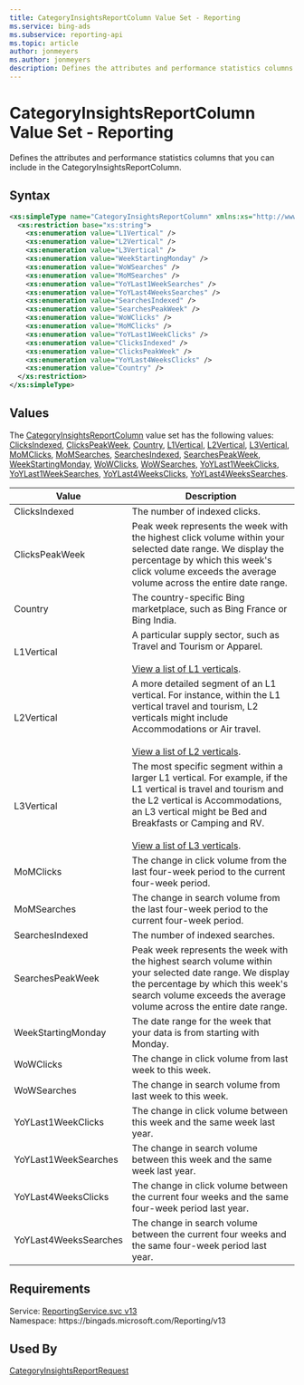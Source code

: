 ```yaml
---
title: CategoryInsightsReportColumn Value Set - Reporting
ms.service: bing-ads
ms.subservice: reporting-api
ms.topic: article
author: jonmeyers
ms.author: jonmeyers
description: Defines the attributes and performance statistics columns that you can include in the CategoryInsightsReportColumn.
---
```

# CategoryInsightsReportColumn Value Set - Reporting
Defines the attributes and performance statistics columns that you can include in the CategoryInsightsReportColumn.

## Syntax
```xml
<xs:simpleType name="CategoryInsightsReportColumn" xmlns:xs="http://www.w3.org/2001/XMLSchema">
  <xs:restriction base="xs:string">
    <xs:enumeration value="L1Vertical" />
    <xs:enumeration value="L2Vertical" />
    <xs:enumeration value="L3Vertical" />
    <xs:enumeration value="WeekStartingMonday" />
    <xs:enumeration value="WoWSearches" />
    <xs:enumeration value="MoMSearches" />
    <xs:enumeration value="YoYLast1WeekSearches" />
    <xs:enumeration value="YoYLast4WeeksSearches" />
    <xs:enumeration value="SearchesIndexed" />
    <xs:enumeration value="SearchesPeakWeek" />
    <xs:enumeration value="WoWClicks" />
    <xs:enumeration value="MoMClicks" />
    <xs:enumeration value="YoYLast1WeekClicks" />
    <xs:enumeration value="ClicksIndexed" />
    <xs:enumeration value="ClicksPeakWeek" />
    <xs:enumeration value="YoYLast4WeeksClicks" />
    <xs:enumeration value="Country" />
  </xs:restriction>
</xs:simpleType>
```

## <a name="values"></a>Values

The [CategoryInsightsReportColumn](categoryinsightsreportcolumn.md) value set has the following values: [ClicksIndexed](#clicksindexed), [ClicksPeakWeek](#clickspeakweek), [Country](#country), [L1Vertical](#l1vertical), [L2Vertical](#l2vertical), [L3Vertical](#l3vertical), [MoMClicks](#momclicks), [MoMSearches](#momsearches), [SearchesIndexed](#searchesindexed), [SearchesPeakWeek](#searchespeakweek), [WeekStartingMonday](#weekstartingmonday), [WoWClicks](#wowclicks), [WoWSearches](#wowsearches), [YoYLast1WeekClicks](#yoylast1weekclicks), [YoYLast1WeekSearches](#yoylast1weeksearches), [YoYLast4WeeksClicks](#yoylast4weeksclicks), [YoYLast4WeeksSearches](#yoylast4weekssearches).

|Value|Description|
|-----------|---------------|
|<a name="clicksindexed"></a>ClicksIndexed|The number of indexed clicks.|
|<a name="clickspeakweek"></a>ClicksPeakWeek|Peak week represents the week with the highest click volume within your selected date range. We display the percentage by which this week's click volume exceeds the average volume across the entire date range.|
|<a name="country"></a>Country|The country-specific Bing marketplace, such as Bing France or Bing India.|
|<a name="l1vertical"></a>L1Vertical|A particular supply sector, such as Travel and Tourism or Apparel.<br/><br/>[View a list of L1 verticals](../guides/reporting-verticals.md#l1verticals).|
|<a name="l2vertical"></a>L2Vertical|A more detailed segment of an L1 vertical. For instance, within the L1 vertical travel and tourism, L2 verticals might include Accommodations or Air travel.<br/><br/>[View a list of L2 verticals](../guides/reporting-verticals.md#l2verticals).|
|<a name="l3vertical"></a>L3Vertical|The most specific segment within a larger L1 vertical. For example, if the L1 vertical is travel and tourism and the L2 vertical is Accommodations, an L3 vertical might be Bed and Breakfasts or Camping and RV.<br/><br/>[View a list of L3 verticals](../guides/reporting-verticals.md#l3verticals).|
|<a name="momclicks"></a>MoMClicks|The change in click volume from the last four-week period to the current four-week period.|
|<a name="momsearches"></a>MoMSearches|The change in search volume from the last four-week period to the current four-week period.|
|<a name="searchesindexed"></a>SearchesIndexed|The number of indexed searches.|
|<a name="searchespeakweek"></a>SearchesPeakWeek|Peak week represents the week with the highest search volume within your selected date range. We display the percentage by which this week's search volume exceeds the average volume across the entire date range.|
|<a name="weekstartingmonday"></a>WeekStartingMonday|The date range for the week that your data is from starting with Monday.|
|<a name="wowclicks"></a>WoWClicks|The change in click volume from last week to this week.|
|<a name="wowsearches"></a>WoWSearches|The change in search volume from last week to this week.|
|<a name="yoylast1weekclicks"></a>YoYLast1WeekClicks|The change in click volume between this week and the same week last year.|
|<a name="yoylast1weeksearches"></a>YoYLast1WeekSearches|The change in search volume between this week and the same week last year.|
|<a name="yoylast4weeksclicks"></a>YoYLast4WeeksClicks|The change in click volume between the current four weeks and the same four-week period last year.|
|<a name="yoylast4weekssearches"></a>YoYLast4WeeksSearches|The change in search volume between the current four weeks and the same four-week period last year.|

## Requirements
Service: [ReportingService.svc v13](https://reporting.api.bingads.microsoft.com/Api/Advertiser/Reporting/v13/ReportingService.svc)  
Namespace: https\://bingads.microsoft.com/Reporting/v13  

## Used By
[CategoryInsightsReportRequest](categoryinsightsreportrequest.md)  
